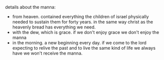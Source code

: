details about the manna:
- from heaven. contained everything the children of israel physically needed to sustain them for forty years. in the same way christ as the heavenly bread has everything we need.
- with the dew, which is grace. if we don't enjoy grace we don't enjoy the manna
- in the morning. a new beginning every day. if we come to the lord expecting to relive the past and to live the same kind of life we always have we won't receive the manna.
